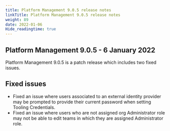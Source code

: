```yaml
---
title: Platform Management 9.0.5 release notes
linkTitle: Platform Management 9.0.5 release notes
weight: 89
date: 2022-01-06
Hide_readingtime: true
---
```


## Platform Management 9.0.5 - 6 January 2022

Platform Management 9.0.5 is a patch release which includes two fixed issues.

## Fixed issues

* Fixed an issue where users associated to an external identity provider may be prompted to provide their current password when setting Tooling Credentials.
* Fixed an issue where users who are not assigned org Administrator role may not be able to edit teams in which they are assigned Administrator role.
